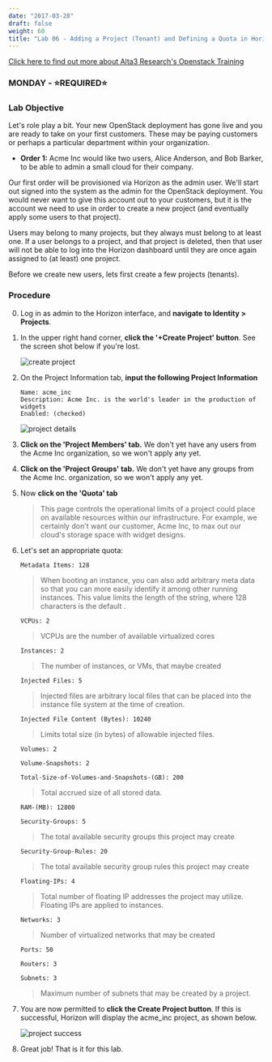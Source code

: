 ```yaml
---
date: "2017-03-28"
draft: false
weight: 60
title: "Lab 06 - Adding a Project (Tenant) and Defining a Quota in Horizon"
---
```

[Click here to find out more about Alta3 Research's Openstack Training](https://alta3.com/courses/openstack)

### MONDAY - &#x2B50;REQUIRED&#x2B50;

### Lab Objective

Let's role play a bit. Your new OpenStack deployment has gone live and you are ready to take on your first customers. These may be paying customers or perhaps a particular department within your organization.

   - **Order 1:** Acme Inc would like two users, Alice Anderson, and Bob Barker, to be able to admin a small cloud for their company.

Our first order will be provisioned via Horizon as the admin user. We'll start out signed into the system as the admin for the OpenStack deployment. You would never want to give this account out to your customers, but it is the account we need to use in order to create a new project (and eventually apply some users to that project).

Users may belong to many projects, but they always must belong to at least one. If a user belongs to a project, and that project is deleted, then that user will not be able to log into the Horizon dashboard until they are once again assigned to (at least) one project.

Before we create new users, lets first create a few projects (tenants).

### Procedure

0. Log in as admin to the Horizon interface, and **navigate to Identity > Projects**.

0. In the upper right hand corner, **click the '+Create Project' button**. See the screen shot below if you're lost.

    ![create project](https://alta3.com/static/images/alta3_lab_02_b_create_project.png)

0. On the Project Information tab, **input the following Project Information**

    ``` 
    Name: acme_inc
    Description: Acme Inc. is the world's leader in the production of widgets 
    Enabled: (checked)
    ```

    ![project details](https://alta3.com/static/images/alta3_lab_02_b_project_details.png)

0. **Click on the 'Project Members' tab.** We don't yet have any users from the Acme Inc organization, so we won't apply any yet.

0. **Click on the 'Project Groups' tab.** We don't yet have any groups from the Acme Inc. organization, so we won't apply any yet.

0. Now **click on the 'Quota' tab**

    > This page controls the operational limits of a project could place on available resources within our infrastructure. For example, we certainly don't want our customer, Acme Inc, to max out our cloud's storage space with widget designs.

0. Let's set an appropriate quota: 

    `Metadata Items: 128`
	
    > When booting an instance, you can also add arbitrary meta data so that you can more easily identify it among other running instances. This value limits the length of the string, where 128 characters is the default .

    `VCPUs: 2`
	
    > VCPUs are the number of available virtualized cores

    `Instances: 2` 
	
    > The number of instances, or VMs, that maybe created
    
    `Injected Files: 5`

    > Injected files are arbitrary local files that can be placed into the instance file system at the time of creation. 

    `Injected File Content (Bytes): 10240`

    > Limits total size (in bytes) of allowable injected files.

    `Volumes: 2`

    `Volume-Snapshots: 2`
    
    `Total-Size-of-Volumes-and-Snapshots-(GB): 200`
    
    > Total accrued size of all stored data. 
    
    `RAM-(MB): 12800`

    `Security-Groups: 5`

    > The total available security groups this project may create

    `Security-Group-Rules: 20`

    > The total available security group rules this project may create
   
    `Floating-IPs: 4`
   
    > Total number of floating IP addresses the project may utilize. Floating IPs are applied to instances.
   
    `Networks: 3`
   
    > Number of virtualized networks that may be created
   
    `Ports: 50`
   
    `Routers: 3`
   
    `Subnets: 3`
   
    > Maximum number of subnets that may be created by a project.

0. You are now permitted to **click the Create Project button**. If this is successful, Horizon will display the acme_inc project, as shown below.

    ![project success](https://alta3.com/static/images/alta3_lab_02_b_project_success.png)

0. Great job! That is it for this lab.
